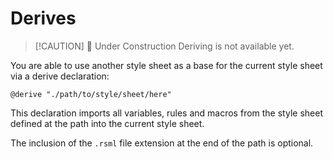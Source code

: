 # Derives

> [!CAUTION] 🚧 Under Construction
> Deriving is not available yet.


You are able to use another style sheet as a base for the current style sheet via a derive declaration:

```rsml
@derive "./path/to/style/sheet/here"
```

This declaration imports all variables, rules and macros from the style sheet defined at the path into the current style sheet.

The inclusion of the `.rsml` file extension at the end of the path is optional.